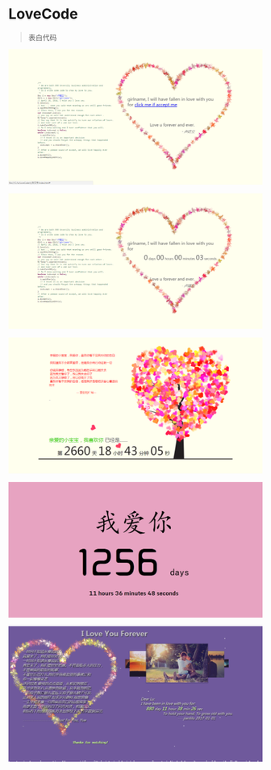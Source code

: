 # LoveCode
> 表白代码

![](pic/001.jpg)

![](pic/002.jpg)

![](pic/01.jpg)

![](pic/02.jpg)

![](pic/03.jpg)


